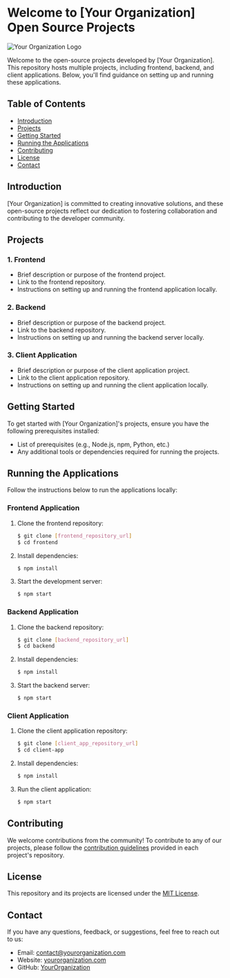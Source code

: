# Welcome to [Your Organization] Open Source Projects

![Your Organization Logo]([link_to_your_organization_logo.png](https://avatars.githubusercontent.com/u/140787853?s=200&v=4))

Welcome to the open-source projects developed by [Your Organization]. This repository hosts multiple projects, including frontend, backend, and client applications. Below, you'll find guidance on setting up and running these applications.

## Table of Contents

- [Introduction](#introduction)
- [Projects](#projects)
- [Getting Started](#getting-started)
- [Running the Applications](#running-the-applications)
- [Contributing](#contributing)
- [License](#license)
- [Contact](#contact)

## Introduction

[Your Organization] is committed to creating innovative solutions, and these open-source projects reflect our dedication to fostering collaboration and contributing to the developer community.

## Projects

### 1. Frontend

- Brief description or purpose of the frontend project.
- Link to the frontend repository.
- Instructions on setting up and running the frontend application locally.

### 2. Backend

- Brief description or purpose of the backend project.
- Link to the backend repository.
- Instructions on setting up and running the backend server locally.

### 3. Client Application

- Brief description or purpose of the client application project.
- Link to the client application repository.
- Instructions on setting up and running the client application locally.

## Getting Started

To get started with [Your Organization]'s projects, ensure you have the following prerequisites installed:

- List of prerequisites (e.g., Node.js, npm, Python, etc.)
- Any additional tools or dependencies required for running the projects.

## Running the Applications

Follow the instructions below to run the applications locally:

### Frontend Application

1. Clone the frontend repository:

    ```bash
    $ git clone [frontend_repository_url]
    $ cd frontend
    ```

2. Install dependencies:

    ```bash
    $ npm install
    ```

3. Start the development server:

    ```bash
    $ npm start
    ```

### Backend Application

1. Clone the backend repository:

    ```bash
    $ git clone [backend_repository_url]
    $ cd backend
    ```

2. Install dependencies:

    ```bash
    $ npm install
    ```

3. Start the backend server:

    ```bash
    $ npm start
    ```

### Client Application

1. Clone the client application repository:

    ```bash
    $ git clone [client_app_repository_url]
    $ cd client-app
    ```

2. Install dependencies:

    ```bash
    $ npm install
    ```

3. Run the client application:

    ```bash
    $ npm start
    ```

## Contributing

We welcome contributions from the community! To contribute to any of our projects, please follow the [contribution guidelines](CONTRIBUTING.md) provided in each project's repository.

## License

This repository and its projects are licensed under the [MIT License](LICENSE.md).

## Contact

If you have any questions, feedback, or suggestions, feel free to reach out to us:

- Email: contact@yourorganization.com
- Website: [yourorganization.com](https://www.yourorganization.com)
- GitHub: [YourOrganization](https://github.com/YourOrganization)
